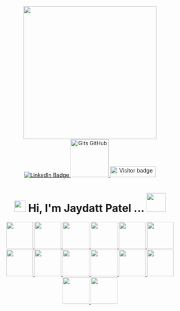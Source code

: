<div id="header" align="center">
          <img  src="https://github-readme-stats.vercel.app/api/top-langs/?username=jaydattpatel&langs_count=20&layout=compact&theme=highcontrast&count_private=true&hide=Jupyter%20Notebook&exclude_repo=Python-3-Programming-Coursera-University-of-Michigan,Python-Project-pillow-tesseract-and-opencv-coursera" width="350">
</div>

<div id="badges" align="center">
  <a href="https://www.linkedin.com/in/jaydattpatel/">
    <img src="https://img.shields.io/badge/LinkedIn-blue?style=for-the-badge&logo=linkedin&logoColor=white" alt="LinkedIn Badge"/>
  </a>
  <a href="https://gist.github.com/jaydattpatel">
    <img src="https://github.com/user-attachments/assets/41d7b7ad-a954-495f-ae25-2ddd70f79e1f" width="100" alt="Gits GitHub"/>
  </a>
  <img src="https://api.visitorbadge.io/api/visitors?path=jaydattpatel%2Fjaydattpatel&label=Visitors&labelColor=%23720026&countColor=%23ffae00" alt="Visitor badge" width="120" height="28"/>
</div>

<h1 align="center">
  <img src="https://media.giphy.com/media/hvRJCLFzcasrR4ia7z/giphy.gif" width="30px"/>
  Hi, I'm Jaydatt Patel ...
  <img src="https://github.com/jaydattpatel/jaydattpatel/assets/124486498/f638a46c-4b87-4316-88fc-b573dfe1f926" width="50px"/>
</h1>
    <div id="repoLinks" align="center">
      <a href="https://github.com/jaydattpatel/MERN-Full-Stack-Web-Development">
        <img
          src="https://github.com/user-attachments/assets/315455e8-84af-4460-ad22-e05d48cd98cd"
          width="70"
        />
      </a>
      <a href="https://github.com/jaydattpatel/MERN-Full-Stack-Web-Development">
        <img
          src="https://github.com/user-attachments/assets/31d75fdf-f0a9-47c7-b160-4c7a5a47c74f"
          width="70"
        />
      </a>
      <a href="https://github.com/jaydattpatel/MERN-Full-Stack-Web-Development">
        <img
          src="https://github.com/user-attachments/assets/ab7c4e45-d50b-448e-839c-c3ffe32725d0"
          width="70"
        />
      </a>
      <a href="https://github.com/jaydattpatel/MERN-Full-Stack-Web-Development">
        <img
          src="https://github.com/user-attachments/assets/179b4a02-47ce-484d-9556-02168538874d"
          width="70"
        />
      </a>
      <a href="https://github.com/jaydattpatel/MERN-Full-Stack-Web-Development">
        <img
          src="https://github.com/user-attachments/assets/75b08fe3-74a6-4281-8203-d38e3bcf144a"
          width="70"
        />
      </a>
      <a href="https://github.com/jaydattpatel/MERN-Full-Stack-Web-Development">
        <img
          src="https://github.com/user-attachments/assets/ac76dadf-c85c-4a20-b05e-1ac0a0331b65"
          width="70"
        />
      </a>
      <a href="https://github.com/jaydattpatel/JavaScript">
        <img
          src="https://github.com/user-attachments/assets/d38a437a-21a9-406f-bce5-9432f222658c"
          width="70"
        />
      </a>
      <a href="https://github.com/jaydattpatel/Git-Commands">
        <img
          src="https://github.com/user-attachments/assets/675df6de-4e2c-4abe-a3bd-8a90bf8a97b3"
          width="70"
        />
      </a>
      <a href="https://github.com/jaydattpatel/Python-Programming">
        <img
          src="https://github.com/user-attachments/assets/bd34f38d-2b1e-4504-bba9-0bf30a3fc7a0"
          width="70"
        />
      </a>
      <a href="https://github.com/jaydattpatel/Java-Programs">
        <img
          src="https://github.com/user-attachments/assets/17bc42af-7d2e-4c28-a70b-f3134c435ae5"
          width="70"
        />
      </a>
      <a href="https://github.com/jaydattpatel/PL-SQL-DBMS">
        <img
          src="https://github.com/user-attachments/assets/8c6e4200-b6cd-43d9-93fa-5c71e53b2282"
          width="70"
        />
      </a>
      <a
        href="https://github.com/jaydattpatel/Linux-commands-and-Shell-Scripts"
      >
        <img
          src="https://github.com/user-attachments/assets/836d8879-c8ff-45a7-9cc2-f5bf831d6c7d"
          width="70"
        />
      </a>
      <a href="https://github.com/jaydattpatel/CPP-Programs-with-DSA">
        <img
          src="https://github.com/user-attachments/assets/a3200b5b-7965-4c92-a2fc-7fc39d77a538"
          width="70"
        />
      </a>
      <a href="https://github.com/jaydattpatel/C-Programs">
        <img
          src="https://github.com/user-attachments/assets/bdcaa587-f633-463d-ab7f-bfe08c1d7d7b"
          width="70"
        />
      </a>
    </div>


<!--
**jaydattpatel/jaydattpatel** is a ✨ _special_ ✨ repository because its `README.md` (this file) appears on your GitHub profile.

Here are some ideas to get you started:

- 🔭 I’m currently working on ...
- 🌱 I’m currently learning ...
- 👯 I’m looking to collaborate on ...
- 🤔 I’m looking for help with ...
- 💬 Ask me about ...
- 📫 How to reach me: ...
- 😄 Pronouns: ...
- ⚡ Fun fact: ...
-->

